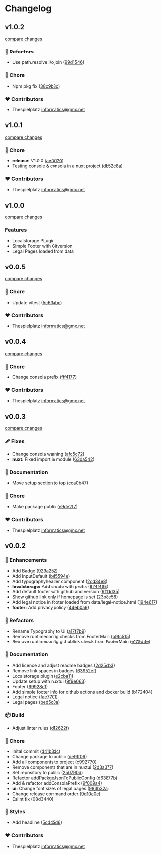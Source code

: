 # Changelog


## v1.0.2

[compare changes](https://github.com/thespielplatz/nuxt-dev-base/compare/v1.0.1...v1.0.2)

### 💅 Refactors

- Use path.resolve i/o join ([99d1546](https://github.com/thespielplatz/nuxt-dev-base/commit/99d1546))

### 🏡 Chore

- Npm pkg fix ([38c9b3c](https://github.com/thespielplatz/nuxt-dev-base/commit/38c9b3c))

### ❤️ Contributors

- Thespielplatz <informatics@gmx.net>

## v1.0.1

[compare changes](https://github.com/thespielplatz/nuxt-dev-base/compare/v0.0.5...v1.0.1)

### 🏡 Chore

- **release:** V1.0.0 ([aef0170](https://github.com/thespielplatz/nuxt-dev-base/commit/aef0170))
- Testing console & consola in a nuxt project ([db52c8a](https://github.com/thespielplatz/nuxt-dev-base/commit/db52c8a))

### ❤️ Contributors

- Thespielplatz <informatics@gmx.net>

## v1.0.0

[compare changes](https://github.com/thespielplatz/nuxt-dev-base/compare/v0.0.1...v1.0.0)

### Features

- Localstorage PLugin
- Simple Footer with Gitversion
- Legal Pages loaded from data

## v0.0.5

[compare changes](https://github.com/thespielplatz/nuxt-dev-base/compare/v0.0.4...v0.0.5)

### 🏡 Chore

- Update vitest ([5c63abc](https://github.com/thespielplatz/nuxt-dev-base/commit/5c63abc))

### ❤️ Contributors

- Thespielplatz <informatics@gmx.net>

## v0.0.4

[compare changes](https://github.com/thespielplatz/nuxt-dev-base/compare/v0.0.3...v0.0.4)

### 🏡 Chore

- Change consola prefix ([fff4177](https://github.com/thespielplatz/nuxt-dev-base/commit/fff4177))

### ❤️ Contributors

- Thespielplatz <informatics@gmx.net>

## v0.0.3

[compare changes](https://github.com/thespielplatz/nuxt-dev-base/compare/v0.0.2...v0.0.3)

### 🩹 Fixes

- Change consola warning ([afc5c72](https://github.com/thespielplatz/nuxt-dev-base/commit/afc5c72))
- **nuxt:** Fixed import in module ([63da542](https://github.com/thespielplatz/nuxt-dev-base/commit/63da542))

### 📖 Documentation

- Move setup section to top ([cca0b47](https://github.com/thespielplatz/nuxt-dev-base/commit/cca0b47))

### 🏡 Chore

- Make package public ([e9de2f7](https://github.com/thespielplatz/nuxt-dev-base/commit/e9de2f7))

### ❤️ Contributors

- Thespielplatz <informatics@gmx.net>

## v0.0.2


### 🚀 Enhancements

- Add Badge ([929a252](https://github.com/thespielplatz/nuxt-dev-base/commit/929a252))
- Add InputDefault ([bd5594e](https://github.com/thespielplatz/nuxt-dev-base/commit/bd5594e))
- Add typographyheader component ([2cd34e8](https://github.com/thespielplatz/nuxt-dev-base/commit/2cd34e8))
- **localstorage:** Add create with prefix ([874f495](https://github.com/thespielplatz/nuxt-dev-base/commit/874f495))
- Add default footer with github and version ([9f1dd35](https://github.com/thespielplatz/nuxt-dev-base/commit/9f1dd35))
- Show github link only if homepage is set ([23b8e58](https://github.com/thespielplatz/nuxt-dev-base/commit/23b8e58))
- Add legal notice in footer loaded from data/legal-notice.html ([194e617](https://github.com/thespielplatz/nuxt-dev-base/commit/194e617))
- **footer:** Add privacy policy ([44eb0a9](https://github.com/thespielplatz/nuxt-dev-base/commit/44eb0a9))

### 💅 Refactors

- Rename Typography to Ui ([a17f7b9](https://github.com/thespielplatz/nuxt-dev-base/commit/a17f7b9))
- Remove runtimeconfig checks from FooterMain ([b9fc515](https://github.com/thespielplatz/nuxt-dev-base/commit/b9fc515))
- Remove runtimeconfig githublink check from FooterMain ([e179d4e](https://github.com/thespielplatz/nuxt-dev-base/commit/e179d4e))

### 📖 Documentation

- Add licence and adjust readme badges ([2d25cb3](https://github.com/thespielplatz/nuxt-dev-base/commit/2d25cb3))
- Remove link spaces in badges ([63952ef](https://github.com/thespielplatz/nuxt-dev-base/commit/63952ef))
- Localstorage plugin ([e2cba11](https://github.com/thespielplatz/nuxt-dev-base/commit/e2cba11))
- Update setup with nuxtui ([9f9e063](https://github.com/thespielplatz/nuxt-dev-base/commit/9f9e063))
- Footer ([69928c1](https://github.com/thespielplatz/nuxt-dev-base/commit/69928c1))
- Add simple footer info for github actions and docker build ([b172404](https://github.com/thespielplatz/nuxt-dev-base/commit/b172404))
- Legal notice ([fae7701](https://github.com/thespielplatz/nuxt-dev-base/commit/fae7701))
- Legal pages ([bed5c0a](https://github.com/thespielplatz/nuxt-dev-base/commit/bed5c0a))

### 📦 Build

- Adjust linter rules ([d12622f](https://github.com/thespielplatz/nuxt-dev-base/commit/d12622f))

### 🏡 Chore

- Inital commit ([d41b3dc](https://github.com/thespielplatz/nuxt-dev-base/commit/d41b3dc))
- Change package to public ([de9ff06](https://github.com/thespielplatz/nuxt-dev-base/commit/de9ff06))
- Add all components to project ([c992770](https://github.com/thespielplatz/nuxt-dev-base/commit/c992770))
- Remove components that are in nuxtui ([2d3a377](https://github.com/thespielplatz/nuxt-dev-base/commit/2d3a377))
- Set repository to public ([250790d](https://github.com/thespielplatz/nuxt-dev-base/commit/250790d))
- Refactor addPackgeJsonToPublicConfig ([d63877b](https://github.com/thespielplatz/nuxt-dev-base/commit/d63877b))
- Add & refactor addConsolaPrefix ([9f009a4](https://github.com/thespielplatz/nuxt-dev-base/commit/9f009a4))
- **ui:** Change font sizes of legal pages ([983b32a](https://github.com/thespielplatz/nuxt-dev-base/commit/983b32a))
- Change release command order ([9d10c0c](https://github.com/thespielplatz/nuxt-dev-base/commit/9d10c0c))
- Eslint fix ([08d3440](https://github.com/thespielplatz/nuxt-dev-base/commit/08d3440))

### 🎨 Styles

- Add headline ([5cd45d6](https://github.com/thespielplatz/nuxt-dev-base/commit/5cd45d6))

### ❤️ Contributors

- Thespielplatz <informatics@gmx.net>

